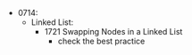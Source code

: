 - 0714:
  - Linked List:
    - 1721 Swapping Nodes in a Linked List
      - check the best practice

